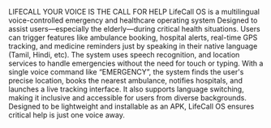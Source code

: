LIFECALL
YOUR VOICE IS THE CALL FOR HELP
LifeCall OS is a multilingual voice-controlled emergency and healthcare operating system
Designed to assist users—especially the elderly—during critical health situations.
Users can trigger features like ambulance booking, hospital alerts, real-time GPS tracking, and medicine reminders just by speaking in their native language (Tamil, Hindi, etc). 
The system uses speech recognition, and location services to handle emergencies without the need for touch or typing. 
With a single voice command like “EMERGENCY”, the system finds the user's precise location, books the nearest ambulance, notifies hospitals, and launches a live tracking interface. 
It also supports language switching, making it inclusive and accessible for users from diverse backgrounds.
Designed to be lightweight and installable as an APK,
LifeCall OS ensures critical help is just one voice away.

